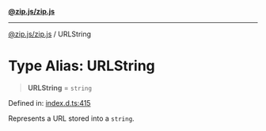 [**@zip.js/zip.js**](../README.md)

***

[@zip.js/zip.js](../globals.md) / URLString

# Type Alias: URLString

> **URLString** = `string`

Defined in: [index.d.ts:415](https://github.com/gildas-lormeau/zip.js/blob/3fe977a027ef9183833f51be22c11dda80bcb12f/index.d.ts#L415)

Represents a URL stored into a `string`.
